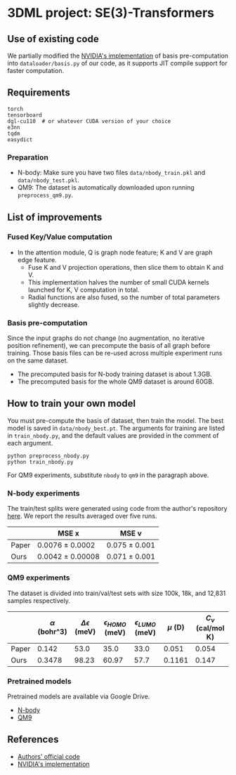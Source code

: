 # 3DML project: SE(3)-Transformers

## Use of existing code

We partially modified the [NVIDIA's implementation](https://github.com/NVIDIA/DeepLearningExamples/blob/master/DGLPyTorch/DrugDiscovery/SE3Transformer/se3_transformer/model/basis.py) of basis pre-computation into `dataloader/basis.py` of our code, as it supports JIT compile support for faster computation.

## Requirements

```
torch
tensorboard
dgl-cu110  # or whatever CUDA version of your choice
e3nn
tqdm
easydict
```

### Preparation

- N-body: Make sure you have two files `data/nbody_train.pkl` and `data/nbody_test.pkl`.
- QM9: The dataset is automatically downloaded upon running `preprocess_qm9.py`.

## List of improvements

### Fused Key/Value computation

- In the attention module, Q is graph node feature; K and V are graph edge feature.
    - Fuse K and V projection operations, then slice them to obtain K and V.
    - This implementation halves the number of small CUDA kernels launched for K, V computation in total.
    - Radial functions are also fused, so the number of total parameters slightly decrease.

### Basis pre-computation

Since the input graphs do not change (no augmentation, no iterative position refinement),
we can precompute the basis of all graph before training. Those basis files can be re-used across multiple experiment runs on the same dataset.

- The precomputed basis for N-body training dataset is about 1.3GB.
- The precomputed basis for the whole QM9 dataset is around 60GB.

## How to train your own model

You must pre-compute the basis of dataset, then train the model. 
The best model is saved in `data/nbody_best.pt`. 
The arguments for training are listed in `train_nbody.py`, and the default values are provided in the comment of each argument.

```
python preprocess_nbody.py
python train_nbody.py
```

For QM9 experiments, substitute `nbody` to `qm9` in the paragraph above.

### N-body experiments

The train/test splits were generated using code from the author's repository [here](https://github.com/FabianFuchsML/se3-transformer-public/tree/master/experiments/nbody/data_generation). We report the results averaged over five runs.

|       | MSE x                | MSE v             |
| ----- | -------------------- | ----------------- |
| Paper | 0.0076 $\pm$ 0.0002  | 0.075 $\pm$ 0.001 |
| Ours  | 0.0042 $\pm$ 0.00008 | 0.071 $\pm$ 0.001 |

### QM9 experiments

The dataset is divided into train/val/test sets with size 100k, 18k, and 12,831 samples respectively.

|       | $\alpha$ (bohr^3) | $\Delta \epsilon$ (meV) | $\epsilon_{HOMO}$ (meV) | $\epsilon_{LUMO}$ (meV) | $\mu$ (D) | $C_\nu$ (cal/mol K) |
| ----- | ----------------- | ----------------------- | ----------------------- | ----------------------- | --------- | ------------------- |
| Paper | 0.142             | 53.0                    | 35.0                    | 33.0                    | 0.051     | 0.054               |
| Ours  | 0.3478            | 98.23                   | 60.97                   | 57.7                    | 0.1161    | 0.147               |


### Pretrained models
Pretrained models are available via Google Drive.
- [N-body](https://drive.google.com/drive/folders/1OrVxlTjdkjMpduZ3XnjdsbNWkp5DFpZ7?usp=sharing)
- [QM9](https://drive.google.com/drive/folders/1jHuqq64NPesx69v7a39-O2EE6Ev3mT5m?usp=sharing)

## References

- [Authors' official code](https://github.com/FabianFuchsML/se3-transformer-public)
- [NVIDIA's implementation](https://github.com/NVIDIA/DeepLearningExamples/tree/master/DGLPyTorch/DrugDiscovery/SE3Transformer)

